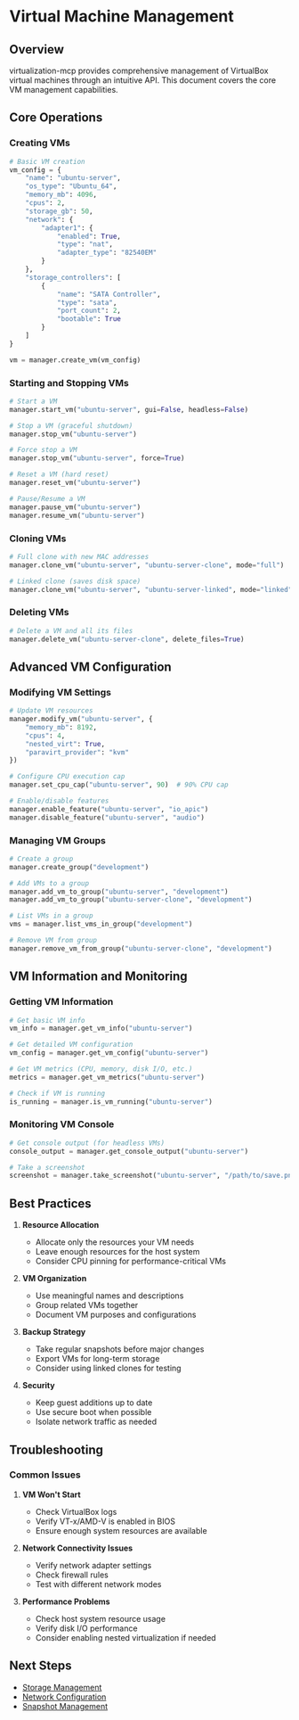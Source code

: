 # Virtual Machine Management

## Overview

virtualization-mcp provides comprehensive management of VirtualBox virtual machines through an intuitive API. This document covers the core VM management capabilities.

## Core Operations

### Creating VMs

```python
# Basic VM creation
vm_config = {
    "name": "ubuntu-server",
    "os_type": "Ubuntu_64",
    "memory_mb": 4096,
    "cpus": 2,
    "storage_gb": 50,
    "network": {
        "adapter1": {
            "enabled": True,
            "type": "nat",
            "adapter_type": "82540EM"
        }
    },
    "storage_controllers": [
        {
            "name": "SATA Controller",
            "type": "sata",
            "port_count": 2,
            "bootable": True
        }
    ]
}

vm = manager.create_vm(vm_config)
```

### Starting and Stopping VMs

```python
# Start a VM
manager.start_vm("ubuntu-server", gui=False, headless=False)

# Stop a VM (graceful shutdown)
manager.stop_vm("ubuntu-server")

# Force stop a VM
manager.stop_vm("ubuntu-server", force=True)

# Reset a VM (hard reset)
manager.reset_vm("ubuntu-server")

# Pause/Resume a VM
manager.pause_vm("ubuntu-server")
manager.resume_vm("ubuntu-server")
```

### Cloning VMs

```python
# Full clone with new MAC addresses
manager.clone_vm("ubuntu-server", "ubuntu-server-clone", mode="full")

# Linked clone (saves disk space)
manager.clone_vm("ubuntu-server", "ubuntu-server-linked", mode="linked")
```

### Deleting VMs

```python
# Delete a VM and all its files
manager.delete_vm("ubuntu-server-clone", delete_files=True)
```

## Advanced VM Configuration

### Modifying VM Settings

```python
# Update VM resources
manager.modify_vm("ubuntu-server", {
    "memory_mb": 8192,
    "cpus": 4,
    "nested_virt": True,
    "paravirt_provider": "kvm"
})

# Configure CPU execution cap
manager.set_cpu_cap("ubuntu-server", 90)  # 90% CPU cap

# Enable/disable features
manager.enable_feature("ubuntu-server", "io_apic")
manager.disable_feature("ubuntu-server", "audio")
```

### Managing VM Groups

```python
# Create a group
manager.create_group("development")

# Add VMs to a group
manager.add_vm_to_group("ubuntu-server", "development")
manager.add_vm_to_group("ubuntu-server-clone", "development")

# List VMs in a group
vms = manager.list_vms_in_group("development")

# Remove VM from group
manager.remove_vm_from_group("ubuntu-server-clone", "development")
```

## VM Information and Monitoring

### Getting VM Information

```python
# Get basic VM info
vm_info = manager.get_vm_info("ubuntu-server")

# Get detailed VM configuration
vm_config = manager.get_vm_config("ubuntu-server")

# Get VM metrics (CPU, memory, disk I/O, etc.)
metrics = manager.get_vm_metrics("ubuntu-server")

# Check if VM is running
is_running = manager.is_vm_running("ubuntu-server")
```

### Monitoring VM Console

```python
# Get console output (for headless VMs)
console_output = manager.get_console_output("ubuntu-server")

# Take a screenshot
screenshot = manager.take_screenshot("ubuntu-server", "/path/to/save.png")
```

## Best Practices

1. **Resource Allocation**
   - Allocate only the resources your VM needs
   - Leave enough resources for the host system
   - Consider CPU pinning for performance-critical VMs

2. **VM Organization**
   - Use meaningful names and descriptions
   - Group related VMs together
   - Document VM purposes and configurations

3. **Backup Strategy**
   - Take regular snapshots before major changes
   - Export VMs for long-term storage
   - Consider using linked clones for testing

4. **Security**
   - Keep guest additions up to date
   - Use secure boot when possible
   - Isolate network traffic as needed

## Troubleshooting

### Common Issues

1. **VM Won't Start**
   - Check VirtualBox logs
   - Verify VT-x/AMD-V is enabled in BIOS
   - Ensure enough system resources are available

2. **Network Connectivity Issues**
   - Verify network adapter settings
   - Check firewall rules
   - Test with different network modes

3. **Performance Problems**
   - Check host system resource usage
   - Verify disk I/O performance
   - Consider enabling nested virtualization if needed

## Next Steps

- [Storage Management](../concepts/storage_management.md)
- [Network Configuration](../concepts/network_configuration.md)
- [Snapshot Management](../concepts/snapshot_management.md)



